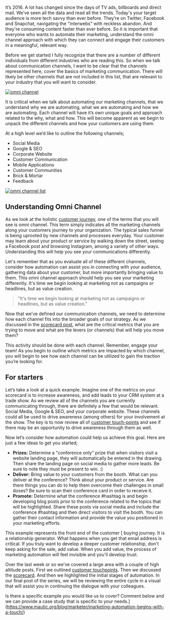 It’s 2016. A lot has changed since the days of TV ads, billboards and direct mail. We’ve seen all the data and read all the trends. Today's your target audience is more tech savvy than ever before. They’re on Twitter, Facebook and Snapchat, navigating the "interwebs" with reckless abandon. And they're consuming content faster than ever before. So it is important that everyone who wants to automate their marketing, understand the omni channel approach with which they can connect and engage their customers in a meaningful, relevant way.

Before we get started I fully recognize that there are a number of different individuals from different industries who are reading this. So when we talk about communication channels, I want to be clear that the channels represented here, cover the basics of marketing communication. There will likely be other channels that are not included in this list, that are relevant to your industry that you will want to consider.

[![omni channel](https://www.mautic.org/wp-content/uploads/2016/01/remote-control-932273_1920.jpg)
](https://www.mautic.org/wp-content/uploads/2016/01/remote-control-932273_1920.jpg)

It is critical when we talk about automating our marketing channels, that we understand why we are automating, what we are automating and how we are automating. Each channel will have it’s own unique goals and approach related to the why, what and how. This will become apparent as we begin to unpack the different channels and how your customers are using them.

At a high level we’d like to outline the following channels;



- Social Media
- Google & SEO
- Corporate Website
- Customer Communication
- Mobile Applications
- Customer Communities
- Brick & Mortar
- Feedback



[![omni channel list](https://www.mautic.org/wp-content/uploads/2016/01/OmniChannelAutomation-01.jpg)
](https://www.mautic.org/wp-content/uploads/2016/01/OmniChannelAutomation-01.jpg)


## Understanding Omni Channel


As we look at the holistic [customer journey](https://www.mautic.org/blog/marketer/marketing-automation-begins-with-a-touch/), one of the terms that you will see is omni channel. This term simply indicates all the marketing channels along your customers journey to your organization. The typical sales funnel is being uprooted by new channels and processes everyday. Your customer may learn about your product or service by walking down the street, seeing a Facebook post and browsing Instagram, among a variety of other ways. Understanding this will help you see your communications differently.

Let's remember that as you evaluate all of these different channels, consider how automation can assist you in connecting with your audience, gathering data about your customer, but more importantly bringing value to them. This omni channel approach should help you see your marketing differently. It's time we begin looking at marketing not as campaigns or headlines, but as value creation.  


> "It's time we begin looking at marketing not as campaigns or headlines, but as value creation." 

 
Now that we’ve defined our communication channels, we need to determine how each channel fits into the broader goals of our strategy. As we discussed in the [scorecard post](https://www.mautic.org/blog/automating-your-marketing-scorecard/), what are the critical metrics that you are trying to move and what are the levers (or channels) that will help you move them?

This activity should be done with each channel. Remember, engage your team! As you begin to outline which metrics are impacted by which channel, you will begin to see how each channel can be utilized to gain the traction you’re looking for.


## For starters


Let’s take a look at a quick example. Imagine one of the metrics on your scorecard is to increase awareness, and add leads to your CRM system at a trade show. As we review all of the channels you are currently communicating through, there are definitely a few that would be relevant. Social Media, Google & SEO, and your corporate website. These channels could all be used to drive awareness (among others) for your involvement at the show. The key is to now review all of [customer touch-points](https://www.mautic.org/blog/marketer/marketing-automation-begins-with-a-touch/) and see if there may be an opportunity to drive awareness through them as well.

Now let’s consider how automation could help us achieve this goal. Here are just a few ideas to get you started;



- **Prizes:** Determine a "conference only" prize that when visitors visit a website landing page, they will automatically be entered in the drawing. Then share the landing page on social media to gather more leads. Be sure to note they must be present to win. :)
- **Deliver:** Bring value to your customers from the booth. What can you deliver at the conference? Think about your product or service. Are there things you can do to help them overcome their challenges in small doses? Be sure to scan their conference card in order to receive it.
- **Promote:** Determine what the conference #hashtag is and begin developing blog posts prior to the conference related to the topics that will be highlighted. Share these posts via social media and include the conference #hashtag and then direct visitors to visit the booth. You can gather their contact information and provide the value you positioned in your marketing efforts.



This example represents the front end of the customer [ buying journey. It is a relationship generator. What happens when you get that email address is critical. If you truly want to develop a deeper customer relationship, don't keep asking for the sale, add value. When you add value, the process of marketing automation will feel invisible and you'll develop trust.

Over the last week or so we’ve covered a large area with a couple of high altitude posts. First we outlined [customer touchpoints](https://www.mautic.org/blog/marketer/marketing-automation-begins-with-a-touch/). Then we discussed the [scorecard](https://www.mautic.org/blog/automating-your-marketing-scorecard/). And then we highlighted the initial stages of automation. In our final post of the series, we will be reviewing the entire cycle in a visual that will assist you in continuing the dialogue with your colleagues.

Is there a specific example you would like us to cover? Comment below and we can provide a case study that is specific to your needs.](https://www.mautic.org/blog/marketer/marketing-automation-begins-with-a-touch/)